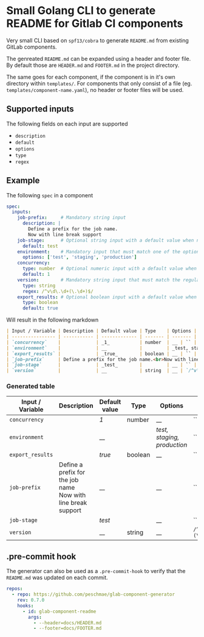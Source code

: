 # Small Golang CLI to generate README for Gitlab CI components

Very small CLI based on `spf13/cobra` to generate `README.md` from existing GitLab components.

The genreated `README.md` can be expanded using a header and footer file. By default those are
`HEADER.md` and `FOOTER.md` in the project directory.

The same goes for each component, if the component is in it's own directory within `templates/`.
For components that only consist of a file (eg. `templates/component-name.yaml`), no header or footer
files will be used.

## Supported inputs
The following fields on each input are supported
- `description`
- `default`
- `options`
- `type`
- `regex`

## Example

The following `spec` in a component

```yaml
spec:
  inputs:
    job-prefix:     # Mandatory string input
      description: |
        Define a prefix for the job name.
        Now with line break support
    job-stage:      # Optional string input with a default value when not provided
      default: test
    environment:    # Mandatory input that must match one of the options
      options: ['test', 'staging', 'production']
    concurrency:
      type: number  # Optional numeric input with a default value when not provided
      default: 1
    version:        # Mandatory string input that must match the regular expression
      type: string
      regex: /^v\d\.\d+(\.\d+)$/
    export_results: # Optional boolean input with a default value when not provided
      type: boolean
      default: true
```

Will result in the following markdown

```markdown
| Input / Variable | Description | Default value | Type    | Options | Regex |
| ---------------- | ----------- | ------------- | ------- | ------- | ----- |
| `concurrency`    |             | _1_           | number  | __ | `` |
| `environment`    |             | __            |         | _test, staging, production_ | `` |
| `export_results` |             | _true_        | boolean | __ | `` |
| `job-prefix`     | Define a prefix for the job name.<br>Now with line break support | __            |         | __ | `` |
| `job-stage`      |             | _test_        |         | __ | `` |
| `version`        |             | __            | string  | __ | `/^v\d\.\d+(\.\d+)$/` |
```

### Generated table
| Input / Variable | Description | Default value | Type    | Options | Regex |
| ---------------- | ----------- | ------------- | ------- | ------- | ----- |
| `concurrency`    |             | _1_           | number  | __ | `` |
| `environment`    |             | __            |         | _test, staging, production_ | `` |
| `export_results` |             | _true_        | boolean | __ | `` |
| `job-prefix`     | Define a prefix for the job name<br>Now with line break support | __            |         | __ | `` |
| `job-stage`      |             | _test_        |         | __ | `` |
| `version`        |             | __            | string  | __ | `/^v\d\.\d+(\.\d+)$/` |

## .pre-commit hook
The generator can also be used as a `.pre-commit-hook` to verify that the `README.md` was
updated on each commit.

```yaml
repos:
  - repo: https://github.com/peschmae/glab-component-generator
    rev: 0.7.0
    hooks:
      - id: glab-component-readme
        args:
          - --header=docs/HEADER.md
          - --footer=docs/FOOTER.md
```
